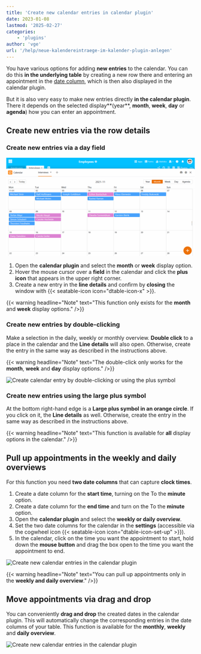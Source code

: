 ```yaml
---
title: 'Create new calendar entries in calendar plugin'
date: 2023-01-08
lastmod: '2025-02-27'
categories:
    - 'plugins'
author: 'vge'
url: '/help/neue-kalendereintraege-im-kalender-plugin-anlegen'
---
```


You have various options for adding **new entries** to the calendar. You can do this **in the underlying table** by creating a new row there and entering an appointment in the [date column](https://seatable.io/en/docs/datum-dauer-und-personen/die-datum-spalte/), which is then also displayed in the calendar plugin.

But it is also very easy to make new entries directly **in the calendar plugin**. There it depends on the selected display**(year**, **month**, **week**, **day** or **agenda**) how you can enter an appointment.

## Create new entries via the row details

### Create new entries via a day field

![Create new calendar entry in the calendar plugin](images/Neuen-Kalendereintrag-im-Kalender-Plugin-anlegen.gif)

1. Open the **calendar plugin** and select the **month** or **week** display option.
2. Hover the mouse cursor over a **field** in the calendar and click the **plus icon** that appears in the upper right corner.
3. Create a new entry in the **line details** and confirm by **closing** the window with {{< seatable-icon icon="dtable-icon-x" >}}.

{{< warning  headline="Note"  text="This function only exists for the **month** and **week** display options." />}}

### Create new entries by double-clicking

Make a selection in the daily, weekly or monthly overview. **Double click** to a place in the calendar and the **Line details** will also open. Otherwise, create the entry in the same way as described in the instructions above.

{{< warning  headline="Note"  text="The double-click only works for the **month**, **week** and **day** display options." />}}

![Create calendar entry by double-clicking or using the plus symbol](https://seatable.io/wp-content/uploads/2023/01/Kalendereintrag-per-Doppelklick-oder-Plus-Symbol-anlegen.png)

### Create new entries using the large plus symbol

At the bottom right-hand edge is a **Large plus symbol in an orange circle**. If you click on it, the **Line details** as well. Otherwise, create the entry in the same way as described in the instructions above.

{{< warning  headline="Note"  text="This function is available for **all** display options in the calendar." />}}

## Pull up appointments in the weekly and daily overviews

For this function you need **two date columns** that can capture **clock times**.

1. Create a date column for the **start time**, turning on the To the **minute** option.
2. Create a date column for the **end time** and turn on the To the **minute** option.
3. Open the **calendar plugin** and select the **weekly or daily overview**.
4. Set the two date columns for the calendar in the **settings** (accessible via the cogwheel icon {{< seatable-icon icon="dtable-icon-set-up" >}}).
5. In the calendar, click on the time you want the appointment to start, hold down the **mouse button** and drag the box open to the time you want the appointment to end.

![Create new calendar entries in the calendar plugin](https://seatable.io/wp-content/uploads/2022/11/Neuer-Kalendereintrag-im-Kalender-Plugin-anlegen-2.gif)

{{< warning  headline="Note"  text="You can pull up appointments only in the **weekly and daily overview**." />}}

## Move appointments via drag and drop

You can conveniently **drag and drop** the created dates in the calendar plugin. This will automatically change the corresponding entries in the date columns of your table. This function is available for the **monthly**, **weekly** and **daily overview**.

![Create new calendar entries in the calendar plugin](https://seatable.io/wp-content/uploads/2022/11/Neuer-Kalendereintrag-im-Kalender-Plugin-anlegen-3.gif)
